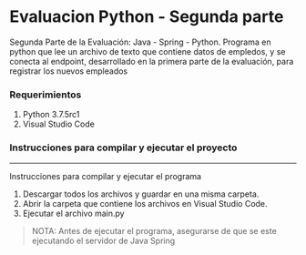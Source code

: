 # Evaluacion Python - Segunda parte
Segunda Parte de la Evaluación: Java - Spring - Python. Programa en python que lee un archivo de texto que contiene datos de empledos, y se conecta al endpoint, desarrollado en la primera parte de la evaluación, para registrar los nuevos empleados

### Requerimientos

1. Python 3.7.5rc1
2. Visual Studio Code

### Instrucciones para compilar y ejecutar el proyecto
***
Instrucciones para compilar y ejecutar el programa
1. Descargar todos los archivos y guardar en una misma carpeta.
2. Abrir la carpeta que contiene los archivos en Visual Studio Code.
3. Ejecutar el archivo main.py

>NOTA: Antes de ejecutar el programa, asegurarse de que se este ejecutando el servidor de Java Spring
